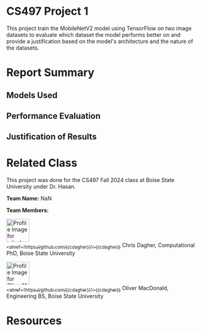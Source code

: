 # CS497 Project 1
This project train the MobileNetV2 model using TensorFlow on two image datasets to evaluate which dataset the model performs better on and provide a justification based on the model's architecture and the nature of the datasets.

# Report Summary

## Models Used

## Performance Evaluation

## Justification of Results

# Related Class
This project was done for the CS497 Fall 2024 class at Boise State University under Dr. Hasan.

**Team Name:** NaN

**Team Members:**

[<img alt="Profile Image for cdagher" src="https://github.com/{{cdagher}}.png" width="60px;"/><br /><sub><ahref="https://github.com/{{cdagher}}">{{cdagher}}</a></sub>](https://github.com/{{cdagher}})
Chris Dagher, Computational PhD, Boise State University

[<img alt="Profile Image for OliverMacD" src="https://github.com/{{cdagher}}.png" width="60px;"/><br /><sub><ahref="https://github.com/{{cdagher}}">{{cdagher}}</a></sub>](https://github.com/{{cdagher}})
Oliver MacDonald, Engineering BS, Boise State University

# Resources
